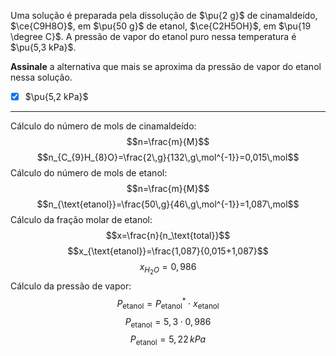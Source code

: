 Uma solução é preparada pela dissolução de $\pu{2 g}$ de cinamaldeído, $\ce{C9H8O}$, em $\pu{50 g}$ de etanol, $\ce{C2H5OH}$, em $\pu{19 \degree C}$. A pressão de vapor do etanol puro nessa temperatura é $\pu{5,3 kPa}$.

**Assinale** a alternativa que mais se aproxima da pressão de vapor do etanol nessa solução.

- [x] $\pu{5,2 kPa}$

---

Cálculo do número de mols de cinamaldeído:
$$n=\frac{m}{M}$$
$$n_{C_{9}H_{8}O}=\frac{2\,g}{132\,g\,mol^{-1}}=0,015\,mol$$
Cálculo do número de mols de etanol:
$$n=\frac{m}{M}$$
$$n_{\text{etanol}}=\frac{50\,g}{46\,g\,mol^{-1}}=1,087\,mol$$
Cálculo da fração molar de etanol:
$$x=\frac{n}{n_\text{total}}$$
$$x_{\text{etanol}}=\frac{1,087}{0,015+1,087}$$
$$x_{H_{2}O}=0,986$$
Cálculo da pressão de vapor:
$$P_{\text{etanol}}=P_{\text{etanol}}^{*}\cdot x_{\text{etanol}}$$
$$P_{\text{etanol}}=5,3\cdot0,986$$
$$P_{\text{etanol}}=5,22\,kPa$$

